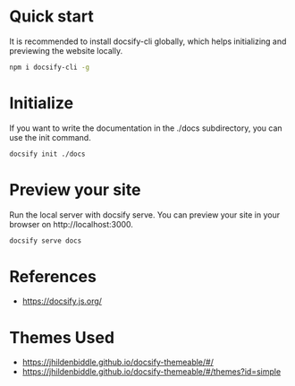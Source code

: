 # Quick start
It is recommended to install docsify-cli globally, which helps initializing and previewing the website locally.

```bash
npm i docsify-cli -g
```

# Initialize

If you want to write the documentation in the ./docs subdirectory, you can use the init command.

```bash
docsify init ./docs
```

# Preview your site
Run the local server with docsify serve. You can preview your site in your browser on http://localhost:3000.

```bash
docsify serve docs
```

# References

- https://docsify.js.org/

# Themes Used
- https://jhildenbiddle.github.io/docsify-themeable/#/
- https://jhildenbiddle.github.io/docsify-themeable/#/themes?id=simple